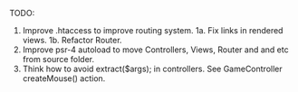 TODO:
1. Improve .htaccess to improve routing system.
1a. Fix links in rendered views.
1b. Refactor Router.
2. Improve psr-4 autoload to move Controllers, Views, Router and and etc from source folder.
3. Think how to avoid extract($args); in controllers. See GameController createMouse() action.
